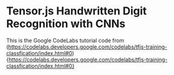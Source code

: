 # Tensor.js Handwritten Digit Recognition with CNNs

This is the Google CodeLabs tutorial code from 
(https://codelabs.developers.google.com/codelabs/tfjs-training-classfication/index.html#0){https://codelabs.developers.google.com/codelabs/tfjs-training-classfication/index.html#0}
